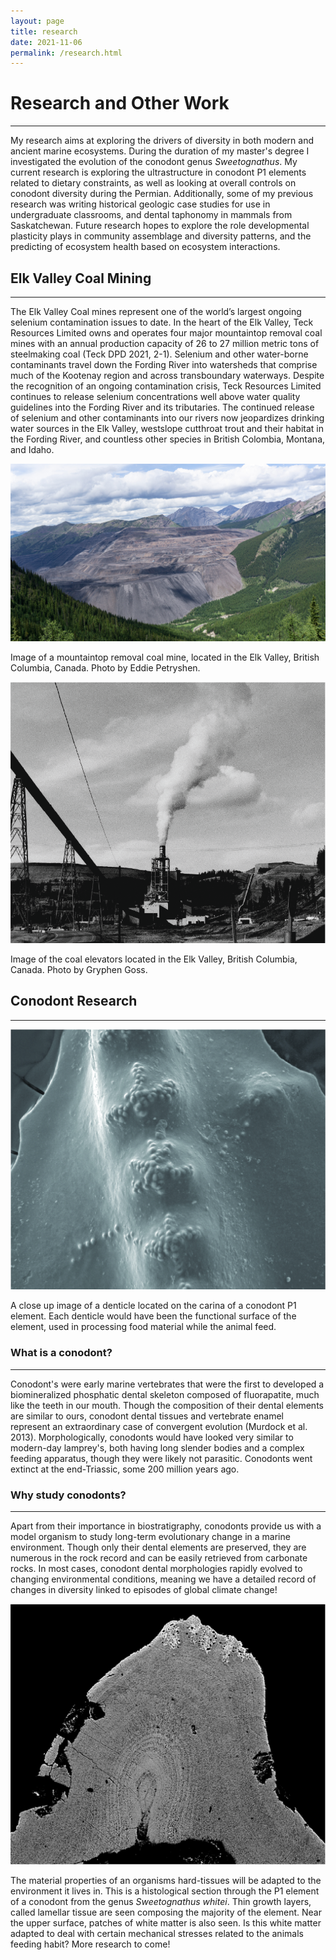```yaml
---
layout: page
title: research
date: 2021-11-06
permalink: /research.html
---
```


# Research and Other Work
---

My research aims at exploring the drivers of diversity in both modern and ancient marine ecosystems. During the duration of my master's degree I investigated the evolution of the conodont genus *Sweetognathus*. My current research is exploring the ultrastructure in conodont P1 elements related to dietary constraints, as well as looking at overall controls on conodont diversity during the Permian. Additionally, some of my previous research was writing historical geologic case studies for use in undergraduate classrooms, and dental taphonomy in mammals from Saskatchewan. Future research hopes to explore the role developmental plasticity plays in community assemblage and diversity patterns, and the predicting of ecosystem health based on ecosystem interactions.

## Elk Valley Coal Mining
---

The Elk Valley Coal mines represent one of the world’s largest ongoing selenium contamination issues to date. In the heart of the Elk Valley, Teck Resources Limited owns and operates four major mountaintop removal coal mines with an annual production capacity of 26 to 27 million metric tons of steelmaking coal (Teck DPD 2021, 2-1). Selenium and other water-borne contaminants travel down the Fording River into watersheds that comprise much of the Kootenay region and across transboundary waterways. Despite the recognition of an ongoing contamination crisis, Teck Resources Limited continues to release selenium concentrations well above water quality guidelines into the Fording River and its tributaries. The continued release of selenium and other contaminants into our rivers now jeopardizes drinking water sources in the Elk Valley, westslope cutthroat trout and their habitat in the Fording River, and countless other species in British Colombia, Montana, and Idaho.


<body>
  <p align="center">
  <img class="img-research img-responsive" src="img/portfolio-1.jpg" />
  </p>
</body>

Image of a mountaintop removal coal mine, located in the Elk Valley, British Columbia, Canada. Photo by Eddie Petryshen.

<body>
  <p align="center">
  <img class="img-research img-responsive" src="img/portfolio-GR.png" />
  </p>
</body>

Image of the coal elevators located in the Elk Valley, British Columbia, Canada. Photo by Gryphen Goss.

## Conodont Research
---
<body>
  <p align="center">
  <img class="img-research img-responsive" src="img/portfolio-2.jpg" />
  </p>
</body>

A close up image of a denticle located on the carina of a conodont P1 element. Each denticle would have been the functional surface of the element, used in processing food material while the animal feed.

### What is a conodont?

---
Conodont's were early marine vertebrates that were the first to developed a biomineralized phosphatic dental skeleton composed of fluorapatite, much like the teeth in our mouth. Though the composition of their dental elements are similar to ours, conodont dental tissues and vertebrate enamel represent an extraordinary case of convergent evolution (Murdock et al. 2013). Morphologically, conodonts would have looked very similar to modern-day lamprey's, both having long slender bodies and a complex feeding apparatus, though they were likely not parasitic. Conodonts went extinct at the end-Triassic, some 200 million years ago.

### Why study conodonts?

---
Apart from their importance in biostratigraphy, conodonts provide us with a model organism to study long-term evolutionary change in a marine environment. Though only their dental elements are preserved, they are numerous in the rock record and can be easily retrieved from carbonate rocks. In most cases, conodont dental morphologies rapidly evolved to changing environmental conditions, meaning we have a detailed record of changes in diversity linked to episodes of global climate change!

<body>
  <p align="center">
  <img class="img-research img-responsive" src="img/portfolio-4.jpg" />
  </p>
</body>

The material properties of an organisms hard-tissues will be adapted to the environment it lives in. This is a histological section through the P1 element of a conodont from the genus *Sweetognathus whitei*. Thin growth layers, called lamellar tissue are seen composing the majority of the element. Near the upper surface, patches of white matter is also seen. Is this white matter adapted to deal with certain mechanical stresses related to the animals feeding habit? More research to come!
